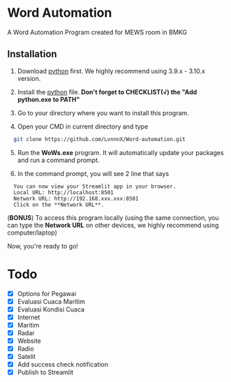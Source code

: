 
# Word Automation
A Word Automation Program created for MEWS room in BMKG

## Installation

1. Download [python](https://www.python.org/downloads/) first. We highly recommend using 3.9.x - 3.10.x version.

2. Install the [python](https://www.python.org/downloads/) file. **Don't forget to CHECKLIST(√) the "Add python.exe to PATH"**

3. Go to your directory where you want to install this program.

4. Open your CMD in current directory and type 
```bash
  git clone https://github.com/LvnnnX/Word-automation.git
```

5. Run the **WoWs.exe** program. It will automatically update your packages and run a command prompt.

6. In the command prompt, you will see 2 line that says
```
  You can now view your Streamlit app in your browser.
  Local URL: http://localhost:8501
  Network URL: http://192.168.xxx.xxx:8501
  Click on the **Network URL**.
```

(**BONUS**) To access this program locally (using the same connection, you can type the **Network URL** on other devices, we highly recommend using computer/laptop)

Now, you're ready to go!

# Todo
- [x] Options for Pegawai 
- [x] Evaluasi Cuaca Maritim 
- [x] Evaluasi Kondisi Cuaca 
- [x] Internet
- [x] Maritim
- [x] Radar
- [x] Website
- [x] Radio
- [x] Satelit
- [x] Add success check notification
- [x] Publish to Streamlit